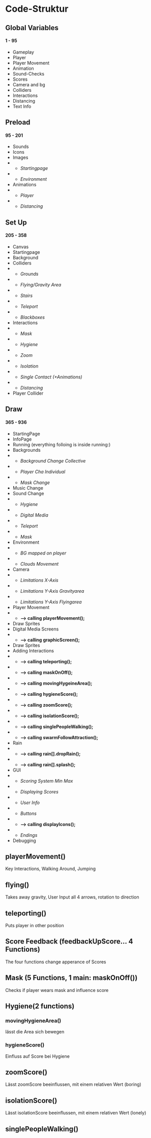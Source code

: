 # Code-Struktur

## Global Variables
#### 1 - 95
* Gameplay
* Player
* Player Movement
* Animation
* Sound-Checks
* Scores
* Camera and bg
* Colliders
* Interactions
* Distancing
* Text Info

## Preload
#### 95 - 201
* Sounds
* Icons
* Images 
* * *Startingpage* 
* * *Environment*
* Animations 
* * *Player* 
* * *Distancing*

## Set Up
#### 205 - 358
* Canvas
* Startingpage
* Background
* Colliders 
* * *Grounds* 
* * *Flying/Gravity Area*
* * *Stairs* 
* * *Teleport* 
* * *Blackboxes*
* Interactions
* * *Mask*
* * *Hygiene*
* * *Zoom* 
* * *Isolation*
* * *Single Contact (+Animations)*
* * *Distancing*
* Player Collider 

## Draw
#### 365 - 936
* StartingPage
* InfoPage
* Running (everything folloing is inside running:)
* Backgrounds 
* * *Background Change Collective*
* * *Player Cha Individual*
* * *Mask Change*
* Music Change
* Sound Change 
* * *Hygiene*
* * *Digital Media*
* * *Teleport*
* * *Mask*
* Environment 
* * *BG mapped on player*
* * *Clouds Movement*
* Camera
* * *Limitations X-Axis*
* * *Limitations Y-Axis Gravityarea*
* * *Limitations Y-Axis Flyingarea*
* Player Movement
* * **--> calling playerMovement();**
* Draw Sprites
* Digital Media Screens
* * **--> calling graphicScreen();**
* Draw Sprites
* Adding Interactions
* * **--> calling teleporting();**
* * **--> calling maskOnOff();**
* * **--> calling movingHygeineArea();**
* * **--> calling hygieneScore();**
* * **--> calling zoomScore();**
* * **--> calling isolationScore();**
* * **--> calling singlePeopleWalking();**
* * **--> calling swarmFollowAttraction();**
* Rain
* * **--> calling rain[].dropRain();**
* * **--> calling rain[].splash();**
* GUI
* * *Scoring System Min Max*
* * *Displaying Scores*
* * *User Info*
* * *Buttons*
* * **--> calling displayIcons();**
* * *Endings*
* Debugging


## playerMovement()
Key Interactions, Walking Around, Jumping

## flying()
Takes away gravity, User Input all 4 arrows, rotation to direction

## teleporting()
Puts player in other position

## Score Feedback (feedbackUpScore... 4 Functions)
The four functions change apperance of Scores

## Mask (5 Functions, 1 main: maskOnOff())
Checks if player wears mask and influence score

## Hygiene(2 functions)
### movingHygieneArea()
lässt die Area sich bewegen
###  hygieneScore()
Einfluss auf Score bei Hygiene

## zoomScore()
Lässt zoomScore beeinflussen, mit einem relativen Wert (boring)

## isolationScore()
Lässt isolationScore beeinflussen, mit einem relativen Wert (lonely)

## singlePeopleWalking()
